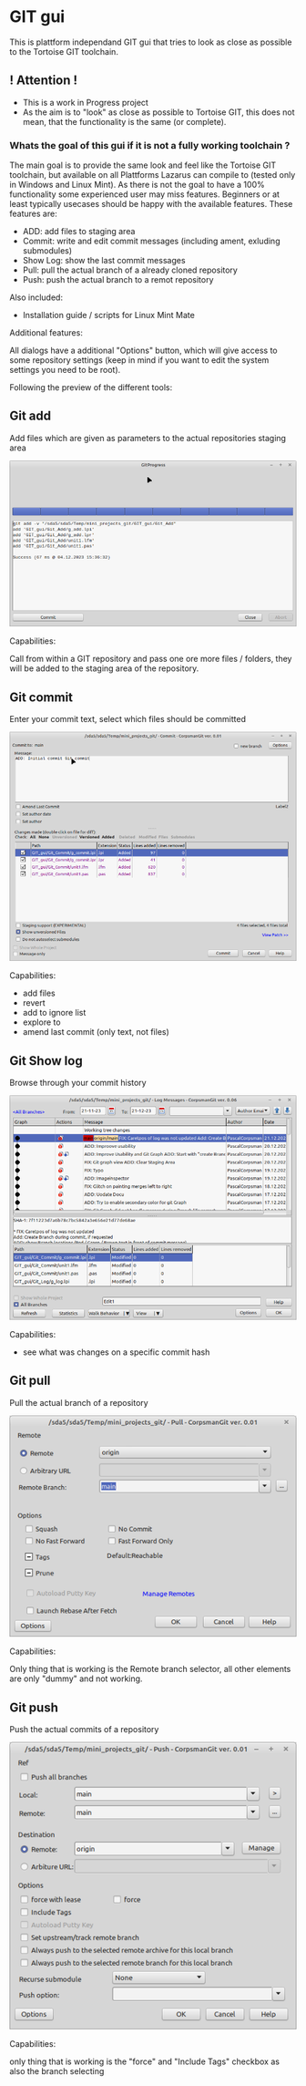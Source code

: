 # GIT gui

This is plattform independand GIT gui that tries to look as close as possible to the Tortoise GIT toolchain.

## ! Attention !
* This is a work in Progress project
* As the aim is to "look" as close as possible to Tortoise GIT, this does not mean, that the functionality is the same (or complete).

### Whats the goal of this gui if it is not a fully working toolchain ?

The main goal is to provide the same look and feel like the Tortoise GIT toolchain, but available on all Plattforms Lazarus can compile to (tested only in Windows and Linux Mint). As there is not the goal to have a 100% functionality some experienced user may miss features. Beginners or at least typically usecases should be happy with the available features. These features are:

 - ADD: add files to staging area
 - Commit: write and edit commit messages (including ament, exluding submodules)
 - Show Log: show the last commit messages
 - Pull: pull the actual branch of a already cloned repository
 - Push: push the actual branch to a remot repository

Also included:

 - Installation guide / scripts for Linux Mint Mate

Additional features:

All dialogs have a additional "Options" button, which will give access to some repository settings (keep in mind if you want to edit the system settings you need to be root).

Following the preview of the different tools:

## Git add

Add files which are given as parameters to the actual repositories staging area

![](add_preview.png)

Capabilities:

Call from within a GIT repository and pass one ore more files / folders, they will be added to the staging area of the repository.

## Git commit

Enter your commit text, select which files should be committed

![](commit_preview.png)

Capabilities:
- add files
- revert
- add to ignore list
- explore to
- amend last commit (only text, not files)

## Git Show log

Browse through your commit history

![](log_preview.png)

Capabilities:
- see what was changes on a specific commit hash

## Git pull

Pull the actual branch of a repository

![](pull_preview.png)

Capabilities:

Only thing that is working is the Remote branch selector, all other elements are only "dummy" and not working.

## Git push

Push the actual commits of a repository

![](push_preview.png)

Capabilities:

only thing that is working is the "force" and "Include Tags" checkbox as also the branch selecting